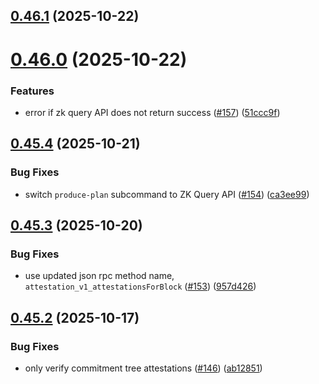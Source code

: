 ## [0.46.1](https://github.com/spaceandtimefdn/sxt-proof-of-sql-sdk/compare/v0.46.0...v0.46.1) (2025-10-22)



# [0.46.0](https://github.com/spaceandtimefdn/sxt-proof-of-sql-sdk/compare/v0.45.4...v0.46.0) (2025-10-22)


### Features

* error if zk query API does not return success ([#157](https://github.com/spaceandtimefdn/sxt-proof-of-sql-sdk/issues/157)) ([51ccc9f](https://github.com/spaceandtimefdn/sxt-proof-of-sql-sdk/commit/51ccc9f35df257fc6c1fe2caa9afbb535ecaf0ec))



## [0.45.4](https://github.com/spaceandtimefdn/sxt-proof-of-sql-sdk/compare/v0.45.3...v0.45.4) (2025-10-21)


### Bug Fixes

* switch `produce-plan` subcommand to ZK Query API ([#154](https://github.com/spaceandtimefdn/sxt-proof-of-sql-sdk/issues/154)) ([ca3ee99](https://github.com/spaceandtimefdn/sxt-proof-of-sql-sdk/commit/ca3ee99192a5b3d49493986c868720101ca7f0fd))



## [0.45.3](https://github.com/spaceandtimefdn/sxt-proof-of-sql-sdk/compare/v0.45.2...v0.45.3) (2025-10-20)


### Bug Fixes

* use updated json rpc method name, `attestation_v1_attestationsForBlock` ([#153](https://github.com/spaceandtimefdn/sxt-proof-of-sql-sdk/issues/153)) ([957d426](https://github.com/spaceandtimefdn/sxt-proof-of-sql-sdk/commit/957d42650bb9d10d17464afa79f5b7f7cfa70eab))



## [0.45.2](https://github.com/spaceandtimefdn/sxt-proof-of-sql-sdk/compare/v0.45.1...v0.45.2) (2025-10-17)


### Bug Fixes

* only verify commitment tree attestations ([#146](https://github.com/spaceandtimefdn/sxt-proof-of-sql-sdk/issues/146)) ([ab12851](https://github.com/spaceandtimefdn/sxt-proof-of-sql-sdk/commit/ab1285191789c8ddce2bb7c4a0ba30ee430b4058))



